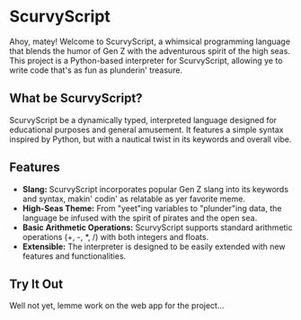 # ScurvyScript

Ahoy, matey! Welcome to ScurvyScript, a whimsical programming language that blends the humor of Gen Z with the adventurous spirit of the high seas. This project is a Python-based interpreter for ScurvyScript, allowing ye to write code that's as fun as plunderin' treasure.

## What be ScurvyScript?

ScurvyScript be a dynamically typed, interpreted language designed for educational purposes and general amusement. It features a simple syntax inspired by Python, but with a nautical twist in its keywords and overall vibe.

## Features

*   **Slang:** ScurvyScript incorporates popular Gen Z slang into its keywords and syntax, makin' codin' as relatable as yer favorite meme.
*   **High-Seas Theme:** From "yeet"ing variables to "plunder"ing data, the language be infused with the spirit of pirates and the open sea.
*   **Basic Arithmetic Operations:** ScurvyScript supports standard arithmetic operations (+, -, \*, /) with both integers and floats.
*   **Extensible:** The interpreter is designed to be easily extended with new features and functionalities.

## Try It Out

Well not yet, lemme work on the web app for the project...

